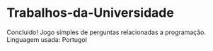 # Trabalhos-da-Universidade
Concluido! Jogo simples de perguntas relacionadas a programação.
Linguagem usada: Portugol
